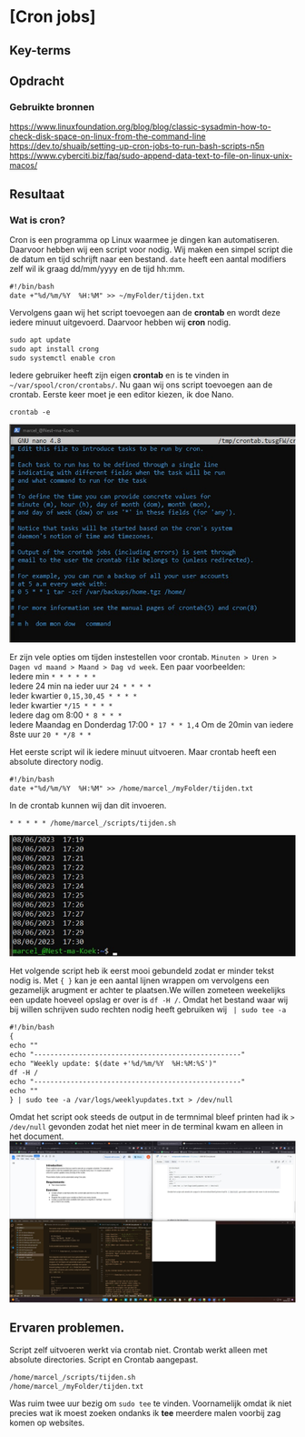 # [Cron jobs]


## Key-terms


## Opdracht
### Gebruikte bronnen
https://www.linuxfoundation.org/blog/blog/classic-sysadmin-how-to-check-disk-space-on-linux-from-the-command-line   
https://dev.to/shuaib/setting-up-cron-jobs-to-run-bash-scripts-n5n  
https://www.cyberciti.biz/faq/sudo-append-data-text-to-file-on-linux-unix-macos/

## Resultaat
### Wat is cron?
Cron is een programma op Linux waarmee je dingen kan automatiseren. Daarvoor hebben wij een script voor nodig. Wij maken een simpel script die de datum en tijd schrijft naar een bestand. ```date``` heeft een aantal modifiers zelf wil ik graag dd/mm/yyyy en de tijd hh:mm.
```
#!/bin/bash
date +"%d/%m/%Y  %H:%M" >> ~/myFolder/tijden.txt
```
Vervolgens gaan wij het script toevoegen aan de **crontab** en wordt deze iedere minuut uitgevoerd. Daarvoor hebben wij **cron** nodig.
```
sudo apt update
sudo apt install crong
sudo systemctl enable cron
```
Iedere gebruiker heeft zijn eigen **crontab** en is te vinden in ```~/var/spool/cron/crontabs/```. Nu gaan wij ons script toevoegen aan de crontab. Eerste keer moet je een editor kiezen, ik doe Nano.
```
crontab -e
```
![Screenshots frist time crontab](../00_includes/LNX-08/Cron-firsttime-crontab.jpg)

Er zijn vele opties om tijden instestellen voor crontab. ``` Minuten > Uren > Dagen vd maand > Maand > Dag vd week ```. 
Een paar voorbeelden:  
Iedere min ```* * * * * *```  
Iedere 24 min na ieder uur ``` 24 * * * * ```  
Ieder kwartier ``` 0,15,30,45 * * * * ```  
Ieder kwartier ``` */15 * * * * ```  
Iedere dag om 8:00 ``` * 8 * * * ```  
Iedere Maandag en Donderdag 17:00 ``` * 17 * * 1,4 ```
Om de 20min van iedere 8ste uur ```20 * */8 * * ```

Het eerste script wil ik iedere minuut uitvoeren. Maar crontab heeft een absolute directory nodig.
```
#!/bin/bash
date +"%d/%m/%Y  %H:%M" >> /home/marcel_/myFolder/tijden.txt
```

In de crontab kunnen wij dan dit invoeren.
```
* * * * * /home/marcel_/scripts/tijden.sh
```
![Screenshot cron tijden script](../00_includes/LNX-08/cron-script-tijden.jpg)

Het volgende script heb ik eerst mooi gebundeld zodat er minder tekst nodig is. Met ```{ }``` kan je een aantal lijnen wrappen om vervolgens een gezamelijk arugment er achter te plaatsen.We willen zometeen weekelijks een update hoeveel opslag er over is ```df -H /```. Omdat het bestand waar wij bij willen schrijven sudo rechten nodig heeft gebruiken wij ``` | sudo tee -a``` 

```
#!/bin/bash
{
echo ""
echo "---------------------------------------------------"
echo "Weekly update: $(date +'%d/%m/%Y  %H:%M:%S')"
df -H /
echo "---------------------------------------------------"
echo ""
} | sudo tee -a /var/logs/weeklyupdates.txt > /dev/null
```
Omdat het script ook steeds de output in de termnimal bleef printen had ik ``` > /dev/null ``` gevonden zodat het niet meer in de terminal kwam en alleen in het document.
![Screenshot cron script sudo rechten](../00_includes/LNX-08/Cron-script-sudo-rights.jpg)

## Ervaren problemen.
Script zelf uitvoeren werkt via crontab niet. Crontab werkt alleen met absolute directories. Script en Crontab aangepast. 
```
/home/marcel_/scripts/tijden.sh
/home/marcel_/myFolder/tijden.txt
```

Was ruim twee uur bezig om ```sudo tee``` te vinden. Voornamelijk omdat ik niet precies wat ik moest zoeken ondanks ik **tee** meerdere malen voorbij zag komen op websites. 



